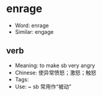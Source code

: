 # enrage

- Word: enrage
- Similar: engage

## verb

- Meaning: to make sb very angry
- Chinese: 使异常愤怒；激怒；触怒
- Tags: 
- Use: ~ sb 常用作“被动”

